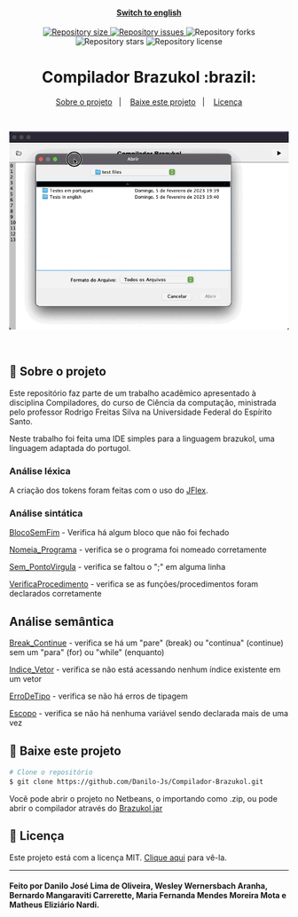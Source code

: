 <h4 align="center">

  [Switch to english](https://github.com/Danilo-Js/Compilador-Brazukol)

</h4>

<p align="center">
  <a href="https://img.shields.io/github/repo-size/Danilo-Js/Compilador-Brazukol/commits/master">
    <img alt="Repository size" src="https://img.shields.io/github/repo-size/Danilo-Js/Compilador-Brazukol">
  </a>

  <a href="https://img.shields.io/github/issues/Danilo-Js/Compilador-Brazukol/issues">
    <img alt="Repository issues" src="https://img.shields.io/github/issues/Danilo-Js/Compilador-Brazukol">
  </a>
  
  <img alt="Repository forks" src="https://img.shields.io/github/forks/Danilo-Js/Compilador-Brazukol">
  
  <img alt="Repository stars" src="https://img.shields.io/github/stars/Danilo-Js/Compilador-Brazukol">
  
  <img alt="Repository license" src="https://img.shields.io/github/license/Danilo-Js/Compilador-Brazukol">
  
</p>

<h1 align="center">
   Compilador Brazukol :brazil:
</h1>

<p align="center" direction="row">
  <a href="#rocket-sobre-o-projeto">Sobre o projeto</a>&nbsp;&nbsp;&nbsp;|&nbsp;&nbsp;&nbsp;
  <a href="#busts_in_silhouette-baixe-este-projeto">Baixe este projeto</a>&nbsp;&nbsp;&nbsp;|&nbsp;&nbsp;&nbsp;
  <a href="#memo-licença">Licença</a>
</p>

</br>

<p align="center">
  <img alt="Web" src="./assets/readmeGifs/usage.gif">
</p>

</br>

## :rocket: Sobre o projeto
Este repositório faz parte de um trabalho acadêmico apresentado à disciplina Compiladores, do curso de Ciência da computação, ministrada pelo professor Rodrigo Freitas Silva na Universidade Federal do Espírito Santo.

Neste trabalho foi feita uma IDE simples para a linguagem brazukol, uma linguagem adaptada do portugol.

### Análise léxica
A criação dos tokens foram feitas com o uso do [JFlex](https://www.jflex.de/manual.html).

### Análise sintática
[BlocoSemFim](src/main/java/com/ufes/compilador/Syntatic/BlocoSemFim.java) - Verifica há algum bloco que não foi fechado 

[Nomeia_Programa](src/main/java/com/ufes/compilador/Syntatic/Nomeia_Programa.java) - verifica se o programa foi nomeado corretamente

[Sem_PontoVirgula](src/main/java/com/ufes/compilador/Syntatic/Sem_PontoVirgula.java) - verifica se faltou o ";" em alguma linha

[VerificaProcedimento](src/main/java/com/ufes/compilador/Syntatic/VerificaProcedimento.java) - verifica se as funções/procedimentos foram declarados corretamente

## Análise semântica
[Break_Continue](src/main/java/com/ufes/compilador/Semantic/Break_Continue.java) - verifica se há um "pare" (break) ou "continua" (continue) sem um "para" (for) ou "while" (enquanto)

[Indice_Vetor](src/main/java/com/ufes/compilador/Semantic/Indice_Vetor.java) - verifica se não está acessando nenhum índice existente em um vetor

[ErroDeTipo](src/main/java/com/ufes/compilador/Semantic/ErroDeTipo.java) - verifica se não há erros de tipagem

[Escopo](src/main/java/com/ufes/compilador/Semantic/Escopo.java) - verifica se não há nenhuma variável sendo declarada mais de uma vez

## :busts_in_silhouette: Baixe este projeto

```bash
# Clone o repositório
$ git clone https://github.com/Danilo-Js/Compilador-Brazukol.git
```

Você pode abrir o projeto no Netbeans, o importando como .zip, ou pode abrir o compilador através do [Brazukol.jar](Brazukol.jar)


## :memo: Licença
Este projeto está com a licença MIT. [Clique aqui](https://github.com/Danilo-Js/Biblioteca-Virtual/blob/master/LICENSE) para vê-la.

---

#### Feito por Danilo José Lima de Oliveira, Wesley Wernersbach Aranha, Bernardo Mangaraviti Carrerette, Maria Fernanda Mendes Moreira Mota e Matheus Eliziário Nardi.
